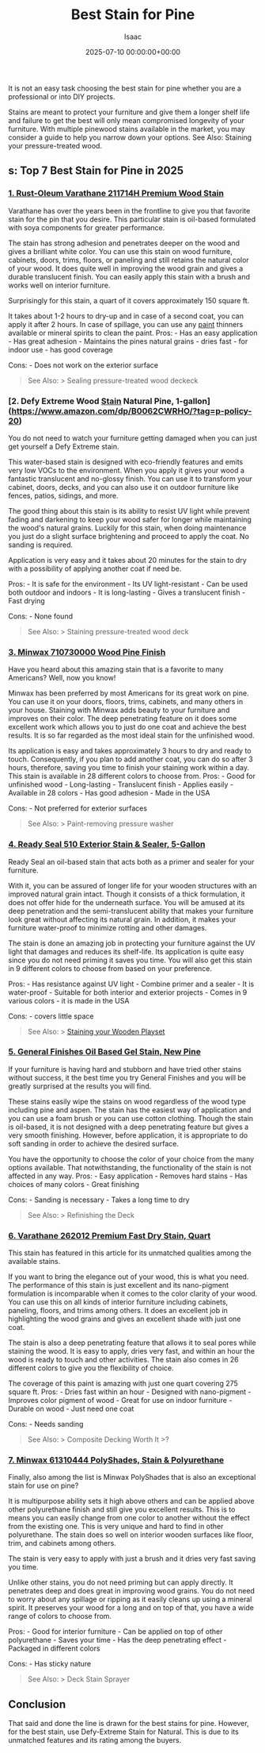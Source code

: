 ﻿---
title: Best Stain for Pine
description: It is not an easy task choosing the best stain for pine whether you are a professional or into DIY projects. Stains are meant to protect your furniture and...
slug: /best-stain-for-pine/
date: 2025-07-10 00:00:00+00:00
lastmod: 2025-07-10 00:00:00+03:00
author: Isaac
categories:
- Paint
tags:
- paint
- stain
- pine
layout: post
---

It is not an easy task choosing the best stain for pine whether you are a professional or into DIY projects.

Stains are meant to protect your furniture and give them a longer shelf life and failure to get the best will only mean compromised longevity of your furniture. With multiple pinewood stains available in the market, you may consider a guide to help you narrow down your options. See Also: Staining your pressure-treated wood.

##  s: Top 7 Best Stain for Pine in 2025

###  [1. Rust-Oleum Varathane 211714H Premium Wood Stain](https://www.amazon.com/dp/B000BZX68W/?tag=p-policy-20)

Varathane has over the years been in the frontline to give you that favorite stain for the pin that you desire. This particular stain is oil-based formulated with soya components for greater performance.

The stain has strong adhesion and penetrates deeper on the wood and gives a brilliant white color. You can use this stain on wood furniture, cabinets, doors, trims, floors, or paneling and still retains the natural color of your wood. It does quite well in improving the wood grain and gives a durable translucent finish. You can easily apply this stain with a brush and works well on interior furniture.

Surprisingly for this stain, a quart of it covers approximately 150 square ft.

It takes about 1-2 hours to dry-up and in case of a second coat, you can apply it after 2 hours. In case of spillage, you can use any [paint](https://pestpolicy.com/best-stain-for-douglas-fir-door/) thinners available or mineral spirits to clean the paint. Pros: - Has an easy application - Has great adhesion - Maintains the pines natural grains - dries fast - for indoor use - has good coverage

Cons: - Does not work on the exterior surface

> See Also: > Sealing pressure-treated wood deckeck

###  [2. Defy Extreme Wood [Stain](https://pestpolicy.com/best-stain-for-red-oak-floors/) Natural Pine, 1-gallon](https://www.amazon.com/dp/B0062CWRHO/?tag=p-policy-20)

You do not need to watch your furniture getting damaged when you can just get yourself a Defy Extreme stain.

This water-based stain is designed with eco-friendly features and emits very low VOCs to the environment. When you apply it gives your wood a fantastic translucent and no-glossy finish. You can use it to transform your cabinet, doors, decks, and you can also use it on outdoor furniture like fences, patios, sidings, and more.

The good thing about this stain is its ability to resist UV light while prevent fading and darkening to keep your wood safer for longer while maintaining the wood's natural grains. Luckily for this stain, when doing maintenance you just do a slight surface brightening and proceed to apply the coat. No sanding is required.

Application is very easy and it takes about 20 minutes for the stain to dry with a possibility of applying another coat if need be.

Pros: - It is safe for the environment - Its UV light-resistant - Can be used both outdoor and indoors - It is long-lasting - Gives a translucent finish - Fast drying

Cons: - None found

> See Also: > Staining pressure-treated wood deck

###  [3. Minwax 710730000 Wood Pine Finish](https://www.amazon.com/dp/B000GLG7XC/?tag=p-policy-20)

Have you heard about this amazing stain that is a favorite to many Americans? Well, now you know!

Minwax has been preferred by most Americans for its great work on pine. You can use it on your doors, floors, trims, cabinets, and many others in your house. Staining with Minwax adds beauty to your furniture and improves on their color. The deep penetrating feature on it does some excellent work which allows you to just do one coat and achieve the best results. It is so far regarded as the most ideal stain for the unfinished wood.

Its application is easy and takes approximately 3 hours to dry and ready to touch. Consequently, if you plan to add another coat, you can do so after 3 hours, therefore, saving you time to finish your staining work within a day. This stain is available in 28 different colors to choose from. Pros: - Good for unfinished wood - Long-lasting - Translucent finish - Applies easily - Available in 28 colors - Has good adhesion - Made in the USA

Cons: - Not preferred for exterior surfaces

> See Also: > Paint-removing pressure washer

###  [4. Ready Seal 510 Exterior Stain & Sealer, 5-Gallon](https://www.amazon.com/dp/B00EIVX96Y/?tag=p-policy-20)

Ready Seal an oil-based stain that acts both as a primer and sealer for your furniture.

With it, you can be assured of longer life for your wooden structures with an improved natural grain intact. Though it consists of a thick formulation, it does not offer hide for the underneath surface. You will be amused at its deep penetration and the semi-translucent ability that makes your furniture look great without affecting its natural grain. In addition, it makes your furniture water-proof to minimize rotting and other damages.

The stain is done an amazing job in protecting your furniture against the UV light that damages and reduces its shelf-life. Its application is quite easy since you do not need priming it saves you time. You will also get this stain in 9 different colors to choose from based on your preference.

Pros: - Has resistance against UV light - Combine primer and a sealer - It is water-proof - Suitable for both interior and exterior projects - Comes in 9 various colors - it is made in the USA

Cons: - covers little space

> See Also: > [Staining your Wooden Playset](https://pestpolicy.com/best-stain-for-swing-set/)

###  [5. General Finishes Oil Based Gel Stain, New Pine](https://www.amazon.com/dp/B001D80H42/?tag=p-policy-20)

If your furniture is having hard and stubborn and have tried other stains without success, it the best time you try General Finishes and you will be greatly surprised at the results you will find.

These stains easily wipe the stains on wood regardless of the wood type including pine and aspen. The stain has the easiest way of application and you can use a foam brush or you can use cotton clothing. Though the stain is oil-based, it is not designed with a deep penetrating feature but gives a very smooth finishing. However, before application, it is appropriate to do soft sanding in order to achieve the desired surface.

You have the opportunity to choose the color of your choice from the many options available. That notwithstanding, the functionality of the stain is not affected in any way. Pros: - Easy application - Removes hard stains - Has choices of many colors - Great finishing

Cons: - Sanding is necessary - Takes a long time to dry

> See Also: > Refinishing the Deck

###  [6. Varathane 262012 Premium Fast Dry Stain, Quart](https://www.amazon.com/dp/B00SJH2LJ4/?tag=p-policy-20)

This stain has featured in this article for its unmatched qualities among the available stains.

If you want to bring the elegance out of your wood, this is what you need. The performance of this stain is just excellent and its nano-pigment formulation is incomparable when it comes to the color clarity of your wood. You can use this on all kinds of interior furniture including cabinets, paneling, floors, and trims among others. It does an excellent job in highlighting the wood grains and gives an excellent shade with just one coat.

The stain is also a deep penetrating feature that allows it to seal pores while staining the wood. It is easy to apply, dries very fast, and within an hour the wood is ready to touch and other activities. The stain also comes in 26 different colors to give you the flexibility of choice.

The coverage of this paint is amazing with just one quart covering 275 square ft. Pros: - Dries fast within an hour - Designed with nano-pigment - Improves color pigment of wood - Great for use on indoor furniture - Durable on wood - Just need one coat

Cons: - Needs sanding

> See Also: > Composite Decking Worth It >?

###  [7. Minwax 61310444 PolyShades, Stain & Polyurethane](https://www.amazon.com/dp/B000VZP6IA/?tag=p-policy-20)

Finally, also among the list is Minwax PolyShades that is also an exceptional stain for use on pine?

It is multipurpose ability sets it high above others and can be applied above other polyurethane finish and still give you excellent results. This is to means you can easily change from one color to another without the effect from the existing one. This is very unique and hard to find in other polyurethane. The stain does so well on interior wooden surfaces like floor, trim, and cabinets among others.

The stain is very easy to apply with just a brush and it dries very fast saving you time.

Unlike other stains, you do not need priming but can apply directly. It penetrates deep and does great in improving wood grains. You do not need to worry about any spillage or ripping as it easily cleans up using a mineral spirit. It preserves your wood for a long and on top of that, you have a wide range of colors to choose from.

Pros: - Good for interior furniture - Can be applied on top of other polyurethane - Saves your time - Has the deep penetrating effect - Packaged in different colors

Cons: - Has sticky nature

> See Also: > Deck Stain Sprayer

##  Conclusion

That said and done the line is drawn for the best stains for pine. However, for the best stain, use Defy-Extreme Stain for Natural. This is due to its unmatched features and its rating among the buyers.

